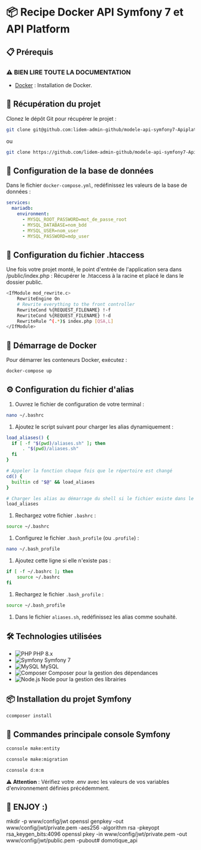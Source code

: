 # 📦 Recipe Docker API Symfony 7 et API Platform

## 📋 Prérequis

### ⚠️ BIEN LIRE TOUTE LA DOCUMENTATION

- [Docker](https://docs.docker.com/engine/install/) : Installation de Docker.

## 📂 Récupération du projet

Clonez le dépôt Git pour récupérer le projet :

```bash
git clone git@github.com:lidem-admin-github/modele-api-symfony7-Apiplateforme-vierge.git
```

ou

```bash
git clone https://github.com/lidem-admin-github/modele-api-symfony7-Apiplateforme-vierge.git
```

## 🔧 Configuration de la base de données

Dans le fichier `docker-compose.yml`, redéfinissez les valeurs de la base de données :

```yml
services:
  mariadb:
    environment:
      - MYSQL_ROOT_PASSWORD=mot_de_passe_root
      - MYSQL_DATABASE=nom_bdd
      - MYSQL_USER=nom_user
      - MYSQL_PASSWORD=mdp_user
```

## 🔩 Configuration du fichier .htaccess

Une fois votre projet monté, le point d'entrée de l'application sera dans /public/index.php :
Récupérer le .htaccess à la racine et placé le dans le dossier public.

```bash
<IfModule mod_rewrite.c>
    RewriteEngine On
    # Rewrite everything to the front controller
    RewriteCond %{REQUEST_FILENAME} !-f
    RewriteCond %{REQUEST_FILENAME} !-d
    RewriteRule ^(.*)$ index.php [QSA,L]
</IfModule>
```

## 🚀 Démarrage de Docker

Pour démarrer les conteneurs Docker, exécutez :

```bash
docker-compose up
```

## ⚙️ Configuration du fichier d'alias

1. Ouvrez le fichier de configuration de votre terminal :

```bash
nano ~/.bashrc
```

1. Ajoutez le script suivant pour charger les alias dynamiquement :

```bash
load_aliases() {
  if [ -f "$(pwd)/aliases.sh" ]; then
      . "$(pwd)/aliases.sh"
  fi
}

# Appeler la fonction chaque fois que le répertoire est changé
cd() {
  builtin cd "$@" && load_aliases
}

# Charger les alias au démarrage du shell si le fichier existe dans le répertoire actuel
load_aliases
```

1. Rechargez votre fichier `.bashrc` :

```bash
source ~/.bashrc
```

1. Configurez le fichier `.bash_profile` (ou `.profile`) :

```bash
nano ~/.bash_profile
```

1. Ajoutez cette ligne si elle n'existe pas :

```bash
if [ -f ~/.bashrc ]; then
    source ~/.bashrc
fi
```

1. Rechargez le fichier `.bash_profile` :

```bash
source ~/.bash_profile
```

1. Dans le fichier `aliases.sh`, redéfinissez les alias comme souhaité.

## 🛠 Technologies utilisées

- ![PHP](https://img.shields.io/badge/PHP-8.x-787CB5?logo=php) PHP 8.x
- ![Symfony](https://img.shields.io/badge/Symfony-7-black?logo=symfony) Symfony 7
- ![MySQL](https://img.shields.io/badge/MySQL-5.7-4479A1?logo=mysql) MySQL
- ![Composer](https://img.shields.io/badge/Composer-2.x-885630?logo=composer) Composer pour la gestion des dépendances
- ![Node.js](https://img.shields.io/badge/Node.js-20.x-339933?logo=node.js) Node pour la gestion des librairies

## 📦 Installation du projet Symfony

```bash
ccomposer install
```

## 📝 Commandes principale console Symfony

```bash
cconsole make:entity
```

```bash
cconsole make:migration
```

```bash
cconsole d:m:m
```

⚠️ **Attention** : Vérifiez votre .env avec les valeurs de vos variables d'environnement définies précédemment.

## 🎉 ENJOY :)

mkdir -p www/config/jwt
openssl genpkey -out www/config/jwt/private.pem -aes256 -algorithm rsa -pkeyopt rsa_keygen_bits:4096
openssl pkey -in www/config/jwt/private.pem -out www/config/jwt/public.pem -pubout# domotique_api
